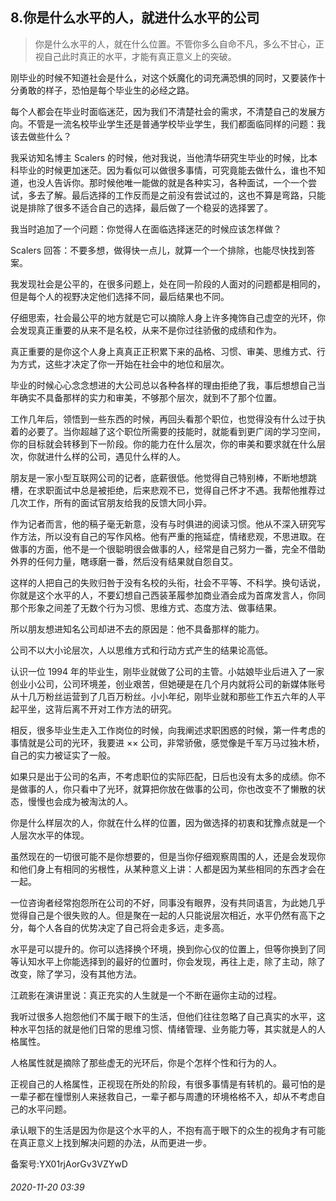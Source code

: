 ## 8.你是什么水平的人，就进什么水平的公司

> 你是什么水平的人，就在什么位置。不管你多么自命不凡，多么不甘心，正视自己此时真正的水平，才能有真正意义上的突破。 


刚毕业的时候不知道社会是什么，对这个妖魔化的词充满恐惧的同时，又要装作十分勇敢的样子，恐怕是每个毕业生的必经之路。 


每个人都会在毕业时面临迷茫，因为我们不清楚社会的需求，不清楚自己的发展方向。不管是一流名校毕业学生还是普通学校毕业学生，我们都面临同样的问题：我该去做些什么？ 


我采访知名博主 Scalers 的时候，他对我说，当他清华研究生毕业的时候，比本科毕业的时候更加迷茫。因为看似可以做很多事情，可究竟能去做什么，谁也不知道，也没人告诉你。那时候他唯一能做的就是各种实习，各种面试，一个一个尝试，多去了解。最后选择的工作反而是之前没有尝试过的，这也不算是弯路，只能说是排除了很多不适合自己的选择，最后做了一个稳妥的选择罢了。 


我当时追加了一个问题：你觉得人在面临选择迷茫的时候应该怎样做？ 


Scalers 回答：不要多想，做得快一点儿，就算一个一个排除，也能尽快找到答案。 


我发现社会是公平的，在很多问题上，处在同一阶段的人面对的问题都是相同的，但是每个人的视野决定他们选择不同，最后结果也不同。 


仔细思索，社会最公平的地方就是它可以摘除人身上许多掩饰自己虚空的光环，你会发现真正重要的从来不是名校，从来不是你过往骄傲的成绩和作为。 


真正重要的是你这个人身上真真正正积累下来的品格、习惯、审美、思维方式、行为方式，这些才决定了你一开始在社会中的地位和层次。 


毕业的时候心心念念想进的大公司总以各种各样的理由拒绝了我，事后想想自己当年确实不具备那样的实力和审美，不够那个层次，就到不了那个位置。 


工作几年后，领悟到一些东西的时候，再回头看那个职位，也觉得没有什么过于执着的必要了。当你超越了这个职位所需要的技能时，就能看到更广阔的学习空间，你的目标就会转移到下一阶段。你的能力在什么层次，你的审美和要求就在什么层次，你就进什么样的公司，遇见什么样的人。 


朋友是一家小型互联网公司的记者，底薪很低。他觉得自己特别棒，不断地想跳槽，在求职面试中总是被拒绝，后来悲观不已，觉得自己怀才不遇。我帮他推荐过几次工作，所有的面试官朋友给我的反馈大同小异。 


作为记者而言，他的稿子毫无新意，没有与时俱进的阅读习惯。他从不深入研究写作方法，所以没有自己的写作风格。他有严重的拖延症，情绪悲观，不思进取。在做事的方面，他不是一个很聪明很会做事的人，经常是自己努力一番，完全不借助外界的任何力量，瞎琢磨一番，然后没有结果就自怨自艾。 


这样的人把自己的失败归咎于没有名校的头衔，社会不平等、不科学。换句话说，你就是这个水平的人，不要幻想自己西装革履参加商业酒会成为首席发言人，你同那个形象之间差了无数个行为习惯、思维方式、态度方法、做事结果。 


所以朋友想进知名公司却进不去的原因是：他不具备那样的能力。 


公司不以大小论层次，人以思维方式和行动方式产生的结果论高低。 


认识一位 1994 年的毕业生，刚毕业就做了公司的主管。小姑娘毕业后进入了一家创业小公司，公司环境差，创业艰苦，但她硬是在几个月内就将公司的新媒体账号从十几万粉丝运营到了几百万粉丝。小小年纪，刚毕业就和那些工作五六年的人平起平坐，这背后离不开对工作方法的研究。 


相反，很多毕业生走入工作岗位的时候，向我阐述求职困惑的时候，第一件考虑的事情就是公司的光环，我要进 ×× 公司，非常骄傲，感觉像是千军万马过独木桥，自己的实力被证实了一般。 


如果只是出于公司的名声，不考虑职位的实际匹配，日后也没有太多的成绩。你不是做事的人，你只看中了光环，就算把你放在做事的公司，你也改变不了懒散的状态，慢慢也会成为被淘汰的人。 


你是什么样层次的人，你就在什么样的位置，因为做选择的初衷和犹豫点就是一个人层次水平的体现。 


虽然现在的一切很可能不是你想要的，但是当你仔细观察周围的人，还是会发现你和他们身上有相同的劣根性，从某种意义上讲：人都是因为某些相同的东西才会在一起。 


一位咨询者经常抱怨所在公司的不好，同事没有眼界，没有共同语言，为此她几乎觉得自己是个很失败的人。但是聚在一起的人只能说层次相近，水平仍然有高下之分，每个人各自的优势决定了自己将会走多远，走多高。 


水平是可以提升的。你可以选择换个环境，换到你心仪的位置上，但等你换到了同等认知水平上你能选择到的最好的位置时，你会发现，再往上走，除了主动，除了改变，除了学习，没有其他方法。 


江疏影在演讲里说：真正充实的人生就是一个不断在逼你主动的过程。 


我听过很多人抱怨他们不属于眼下的生活，但他们往往忽略了自己真实的水平，这种水平包括的就是他们日常的思维习惯、情绪管理、业务能力等，其实就是人的人格属性。 


人格属性就是摘除了那些虚无的光环后，你是个怎样个性和行为的人。 


正视自己的人格属性，正视现在所处的阶段，有很多事情是有转机的。最可怕的是一辈子都在憧憬别人来拯救自己，一辈子都与周遭的环境格格不入，却从不考虑自己的水平问题。 


承认眼下的生活是因为你是这个水平的人，不抱有高于眼下的众生的视角才有可能在真正意义上找到解决问题的办法，从而更进一步。 


备案号:YX01rjAorGv3VZYwD


###### 2020-11-20 03:39
